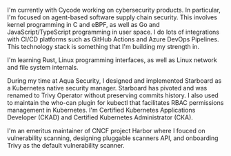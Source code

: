 I'm currently with Cycode working on cybersecurity products. In particular, I'm focused on agent-based software supply chain security.
This involves kernel programming in C and eBPF, as well as Go and JavaScript/TypeScript programming in user space.
I do lots of integrations with CI/CD platforms such as GitHub Actions and Azure DevOps Pipelines.
This technology stack is something that I'm building my strength in.

I'm learning Rust, Linux programming interfaces, as well as Linux network and file system internals.

During my time at Aqua Security, I designed and implemented Starboard as a Kubernetes native security manager. Starboard has pivoted and was renamed to Trivy Operator without preserving commits history. I also used to maintain the who-can plugin for kubectl that facilitates RBAC permissions management in Kubernetes. I'm Certified Kubernetes Applications Developer (CKAD) and Certified Kubernetes Administrator (CKA).

I'm an emeritus maintainer of CNCF project Harbor where I fouced on vulnerability scanning, designing pluggable scanners API, and onboarding
Trivy as the default vulnerability scanner.

<!--
**danielpacak/danielpacak** is a ✨ _special_ ✨ repository because its `README.md` (this file) appears on your GitHub profile.

Here are some ideas to get you started:

- 🔭 I’m currently working on ...
- 🌱 I’m currently learning ...
- 👯 I’m looking to collaborate on ...
- 🤔 I’m looking for help with ...
- 💬 Ask me about ...
- 📫 How to reach me: ...
- 😄 Pronouns: ...
- ⚡ Fun fact: ...
-->
